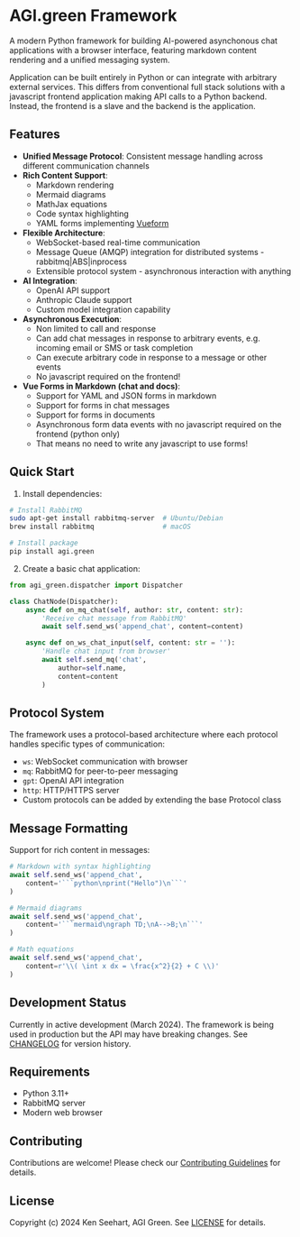 # AGI.green Framework

A modern Python framework for building AI-powered asynchonous chat applications with a browser interface, featuring markdown content rendering and a unified messaging system.

Application can be built entirely in Python or can integrate with arbitrary external services.
This differs from conventional full stack solutions with a javascript frontend application making API calls to a Python backend.
Instead, the frontend is a slave and the backend is the application.

## Features

- **Unified Message Protocol**: Consistent message handling across different communication channels
- **Rich Content Support**: 
  - Markdown rendering
  - Mermaid diagrams
  - MathJax equations
  - Code syntax highlighting
  - YAML forms implementing [Vueform](https://vueform.com/)
- **Flexible Architecture**:
  - WebSocket-based real-time communication
  - Message Queue (AMQP) integration for distributed systems - rabbitmq|ABS|inprocess
  - Extensible protocol system - asynchronous interaction with anything
- **AI Integration**:
  - OpenAI API support
  - Anthropic Claude support
  - Custom model integration capability
- **Asynchronous Execution**:
  - Non limited to call and response
  - Can add chat messages in response to arbitrary events, e.g. incoming email or SMS or task completion
  - Can execute arbitrary code in response to a message or other events
  - No javascript required on the frontend!
- **Vue Forms in Markdown (chat and docs)**:
  - Support for YAML and JSON forms in markdown
  - Support for forms in chat messages
  - Support for forms in documents
  - Asynchronous form data events with no javascript required on the frontend (python only)
  - That means no need to write any javascript to use forms!

## Quick Start

1. Install dependencies:
```bash
# Install RabbitMQ
sudo apt-get install rabbitmq-server  # Ubuntu/Debian
brew install rabbitmq                 # macOS

# Install package
pip install agi.green
```

2. Create a basic chat application:
```python
from agi_green.dispatcher import Dispatcher

class ChatNode(Dispatcher):
    async def on_mq_chat(self, author: str, content: str):
        'Receive chat message from RabbitMQ'
        await self.send_ws('append_chat', content=content)

    async def on_ws_chat_input(self, content: str = ''):
        'Handle chat input from browser'
        await self.send_mq('chat', 
            author=self.name,
            content=content
        )
```

## Protocol System

The framework uses a protocol-based architecture where each protocol handles specific types of communication:

- `ws`: WebSocket communication with browser
- `mq`: RabbitMQ for peer-to-peer messaging
- `gpt`: OpenAI API integration
- `http`: HTTP/HTTPS server
- Custom protocols can be added by extending the base Protocol class

## Message Formatting

Support for rich content in messages:
```python
# Markdown with syntax highlighting
await self.send_ws('append_chat',
    content='```python\nprint("Hello")\n```'
)

# Mermaid diagrams
await self.send_ws('append_chat',
    content='```mermaid\ngraph TD;\nA-->B;\n```'
)

# Math equations
await self.send_ws('append_chat',
    content=r'\\( \int x dx = \frac{x^2}{2} + C \\)'
)
```

## Development Status

Currently in active development (March 2024). The framework is being used in production but the API may have breaking changes. See [CHANGELOG](CHANGELOG.md) for version history.

## Requirements

- Python 3.11+
- RabbitMQ server
- Modern web browser

## Contributing

Contributions are welcome! Please check our [Contributing Guidelines](CONTRIBUTING.md) for details.

## License

Copyright (c) 2024 Ken Seehart, AGI Green. See [LICENSE](LICENSE) for details.
